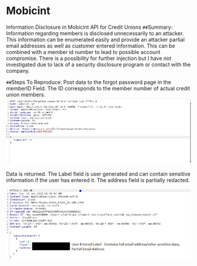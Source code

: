# Mobicint
Information Disclosure in Mobicint API for Credit Unions
`##`Summary:
Information regarding members is disclosed unnecessarily to an attacker. This information can be enumerated easily and provide an attacker partial email addresses as well as customer entered information. This can be combined with a member id number to lead to possible account compromise.
There is a possibility for further injection but I have not investigated due to lack of a security disclosure program or contact with the company.

`##`Steps To Reproduce:
Post data to the forgot password page in the memberID Field. The ID corresponds to the member number of actual credit union members.
![Posting Data](https://github.com/Laransec/Mobicint/blob/main/post_info.PNG)

Data is returned. The Label field is user generated and can contain sensitive information if the user has entered it. The address field is partially redacted.

![Returned Data](https://github.com/Laransec/Mobicint/blob/main/return_data_redacted.png)

